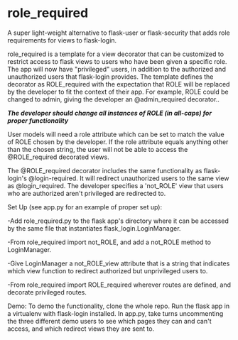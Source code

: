 # role_required
A super light-weight alternative to flask-user or flask-security that adds
role requirements for views to flask-login.

role_required is a template for a view decorator that can be customized to
restrict access to flask views to users who have been given a specific role.
The app will now have "privileged" users, in addition to the authorized and
unauthorized users that flask-login provides. The template defines the
decorator as ROLE_required with the expectation that ROLE will be replaced by
the developer to fit the context of their app. For example, ROLE could be
changed to admin, giving the developer an @admin_required decorator.. 

***The developer should change all instances of ROLE (in all-caps) for proper
functionality***

User models will need a role attribute which can be set to match the value of
ROLE chosen by the developer. If the role attribute equals anything other than
the chosen string, the user will not be able to access the @ROLE_required
decorated views.

The @ROLE_required decorator includes the same functionality as flask-login's
@login-required. It will redirect unauthorized users to the same view as
@login_required. The developer specifies a 'not_ROLE' view that users who are
authorized aren't privileged are redirected to.

Set Up (see app.py for an example of proper set up):

-Add role_required.py to the flask app's directory where it can be accessed by
the same file that instantiates flask_login.LoginManager.

-From role_required import not_ROLE, and add a not_ROLE method to LoginManager.

-Give LoginManager a not_ROLE_view attribute that is a string that indicates
which view function to redirect authorized but unprivileged users to.

-From role_required import ROLE_required wherever routes are defined, and
decorate privileged routes.

Demo:
To demo the functionality, clone the whole repo. Run the flask app in a
virtualenv with flask-login installed. In app.py, take turns uncommenting the
three different demo users to see which pages they can and can't access, and
which redirect views they are sent to.
